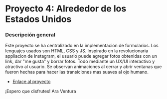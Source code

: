 # Proyecto 4: Alrededor de los Estados Unidos

### Descripción general
 Este proyecto se ha centralizado en la implementacion de formularios. Los lenguajes usados son HTML, CSS y JS.
 Inspirado en la revolucionaria appliacion de Instagram, el usuario puede agregar fotos obtenidas con un link, dar "me gusta" y borrar fotos.
 Todo mediante un UX/UI interactivo y atractivo al usuario. Se observan animaciones al cerrar y abrir ventanas que fueron hechas para hacer las transiciones mas suaves al ojo humano.

* [Enlace al proyecto](https://araventura.github.io/web_project_4_esp/)


¡Espero que disfrutes!
Ara Ventura
